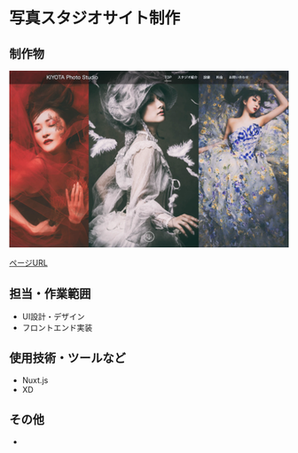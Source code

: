 # 写真スタジオサイト制作

## 制作物

<img src="https://github.com/isihigameKoudai/koudai-ishigame/blob/master/assets/img/kps.png" />

[ページURL](http://studio.dream-pixels.com/)

## 担当・作業範囲
- UI設計・デザイン
- フロントエンド実装

## 使用技術・ツールなど
- Nuxt.js
- XD

## その他
- 